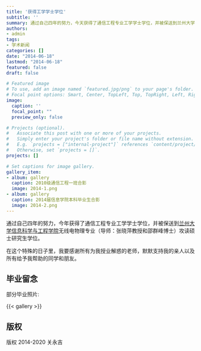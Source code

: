 ```yaml
---
title: '获得工学学士学位'
subtitle: ''
summary: 通过自己四年的努力，今天获得了通信工程专业工学学士学位，并被保送到兰州大学信息科学与工程学院无线电物理专业（导师：张晓萍教授和邵群峰博士）攻读硕士研究生学位。
authors:
- admin
tags:
- 学术新闻
categories: []
date: "2014-06-18"
lastmod: "2014-06-18"
featured: false
draft: false

# Featured image
# To use, add an image named `featured.jpg/png` to your page's folder.
# Focal point options: Smart, Center, TopLeft, Top, TopRight, Left, Right, BottomLeft, Bottom, BottomRight
image:
  caption: ''
  focal_point: ""
  preview_only: false

# Projects (optional).
#   Associate this post with one or more of your projects.
#   Simply enter your project's folder or file name without extension.
#   E.g. `projects = ["internal-project"]` references `content/project/deep-learning/index.md`.
#   Otherwise, set `projects = []`.
projects: []

# Set captions for image gallery.
gallery_item:
- album: gallery
  caption: 2010级通信工程一班合影
  image: 2014-1.png
- album: gallery
  caption: 2014届信息学院本科毕业生合影
  image: 2014-2.png
---
```


通过自己四年的努力，今年获得了通信工程专业工学学士学位，并被保送到[兰州大学信息科学与工程学院](http://www.lzu.edu.cn/)无线电物理专业（导师：张晓萍教授和邵群峰博士）攻读硕士研究生学位。

在这个特殊的日子里，我要感谢所有为我授业解惑的老师，默默支持我的亲人以及所有给予我帮助的同学和朋友。

## 毕业留念

部分毕业照片:

{{< gallery >}}

## 版权

版权 2014-2020 关永吉


